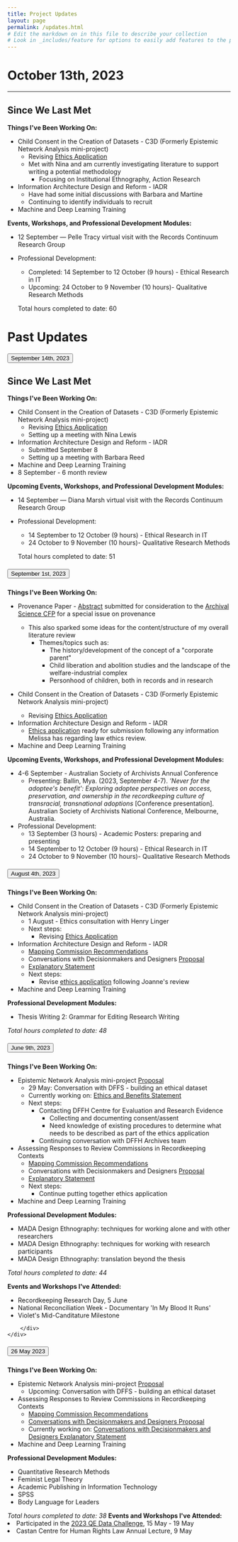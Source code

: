 ```yaml
---
title: Project Updates
layout: page
permalink: /updates.html
# Edit the markdown on in this file to describe your collection
# Look in _includes/feature for options to easily add features to the page
---
```

# October 13th, 2023
<hr/>

## Since We Last Met

__Things I've Been Working On:__
* Child Consent in the Creation of Datasets - C3D (Formerly Epistemic Network Analysis mini-project)
    * Revising [Ethics Application](https://docs.google.com/document/d/1tlpJCSd5iN0XOJaPCiGQ6wHCR5XFQZ5EMgOk8tkS2fI/edit?usp=sharing)
    * Met with Nina and am currently investigating literature to support writing a potential methodology
      * Focusing on Institutional Ethnography, Action Research
* Information Architecture Design and Reform - IADR
    * Have had some initial discussions with Barbara and Martine
    * Continuing to identify individuals to recruit
* Machine and Deep Learning Training

__Events, Workshops, and Professional Development Modules:__
* 12 September — Pelle Tracy virtual visit with the Records Continuum Research Group
* Professional Development:
  * Completed: 14 September to 12 October (9 hours) - Ethical Research in IT
  * Upcoming: 24 October to 9 November (10 hours)- Qualitative Research Methods
  
  Total hours completed to date: 60


# Past Updates
<div id="accordion">
  <div class="card">
    <div class="card-header" id="headingOne">
      <h5 class="mb-0">
        <button class="btn btn-link" data-toggle="collapse" data-target="#collapseOne" aria-expanded="true" aria-controls="collapseOne">
          September 14th, 2023
        </button>
      </h5>
    </div>
    <div id="collapseOne" class="collapse" aria-labelledby="headingOne" data-parent="#accordion">
      <div class="card-body">
        <h2 id="since-we-last-met">Since We Last Met</h2>
        <p><strong>Things I&#39;ve Been Working On:</strong></p>
        <ul>
        <li>Child Consent in the Creation of Datasets - C3D (Formerly Epistemic Network Analysis mini-project)<ul>
        <li>Revising <a href="https://docs.google.com/document/d/1tlpJCSd5iN0XOJaPCiGQ6wHCR5XFQZ5EMgOk8tkS2fI/edit?usp=sharing">Ethics Application</a></li>
        <li>Setting up a meeting with Nina Lewis</li>
        </ul>
        </li>
        <li>Information Architecture Design and Reform - IADR<ul>
        <li>Submitted September 8</li>
        <li>Setting up a meeting with Barbara Reed</li>
        </ul>
        </li>
        <li>Machine and Deep Learning Training</li>
        <li>8 September - 6 month review</li>
        </ul>
        <p><strong>Upcoming Events, Workshops, and Professional Development Modules:</strong></p>
        <ul>
        <li>14 September — Diana Marsh virtual visit with the Records Continuum Research Group</li>
        <li><p>Professional Development:</p>
        <ul>
        <li>14 September to 12 October (9 hours) - Ethical Research in IT</li>
        <li>24 October to 9 November (10 hours)- Qualitative Research Methods</li>
        </ul>
        <p>Total hours completed to date: 51</p>
        </li>
        </ul>
      </div>
    </div>
  </div>

<div id="accordion">
  <div class="card">
    <div class="card-header" id="headingOne">
      <h5 class="mb-0">
        <button class="btn btn-link" data-toggle="collapse" data-target="#collapseOne" aria-expanded="true" aria-controls="collapseOne">
          September 1st, 2023
        </button>
      </h5>
    </div>
    <div id="collapseOne" class="collapse" aria-labelledby="headingOne" data-parent="#accordion">
      <div class="card-body">
        <p><strong>Things I&#39;ve Been Working On:</strong></p>
        <ul>
        <li><p>Provenance Paper - <a href="https://docs.google.com/document/d/1kq83mrJp6Vw1y7P2TyYxNxDo45bm6Tpc0xzc3pTjsQc/edit?usp=sharing">Abstract</a> submitted for consideration to the <a href="https://archivespublishing.com/2023/07/13/cfp-archival-science-special-issue-on-provenance/">Archival Science CFP</a> for a special issue on provenance</p>
        <ul>
        <li>This also sparked some ideas for the content/structure of my overall literature review<ul>
        <li>Themes/topics such as:<ul>
        <li>The history/development of the concept of a &quot;corporate parent&quot;</li>
        <li>Child liberation and abolition studies and the landscape of the welfare-industrial complex</li>
        <li>Personhood of children, both in records and in research</li>
        </ul>
        </li>
        </ul>
        </li>
        </ul>
        </li>
        <li><p>Child Consent in the Creation of Datasets - C3D (Formerly Epistemic Network Analysis mini-project)</p>
        <ul>
        <li>Revising <a href="https://docs.google.com/document/d/1tlpJCSd5iN0XOJaPCiGQ6wHCR5XFQZ5EMgOk8tkS2fI/edit?usp=sharing">Ethics Application</a></li>
        </ul>
        </li>
        <li>Information Architecture Design and Reform - IADR<ul>
        <li><a href="https://docs.google.com/document/d/1pN_cWehzD5Km2r61Dyba0TY_yt2S8bvVsSwd2UbKlaU/edit?usp=sharing">Ethics application</a> ready for submission following any information Melissa has regarding law ethics review.</li>
        </ul>
        </li>
        <li>Machine and Deep Learning Training</li>
        </ul>
        <p><strong>Upcoming Events, Workshops, and Professional Development Modules:</strong></p>
        <ul>
        <li>4-6 September - Australian Society of Archivists Annual Conference<ul>
        <li>Presenting: Ballin, Mya. (2023, September 4-7). <i>&#39;Never for the adoptee&#39;s benefit&#39;: Exploring adoptee perspectives on access, preservation, and ownership in the recordkeeping culture of transracial, transnational adoptions</i> [Conference presentation]. Australian Society of Archivists National Conference, Melbourne, Australia.</li>
        </ul>
        </li>
        <li>Professional Development:<ul>
        <li>13 September (3 hours) - Academic Posters: preparing and presenting</li>
        <li>14 September to 12 October (9 hours) - Ethical Research in IT</li>
        <li>24 October to 9 November (10 hours)- Qualitative Research Methods</li>
        </ul>
        </li>
        </ul>
    </div>
  </div>

<div id="accordion">
     <div class="card">
    <div class="card-header" id="headingOne">
      <h5 class="mb-0">
        <button class="btn btn-link" data-toggle="collapse" data-target="#collapseOne" aria-expanded="true" aria-controls="collapseOne">
          August 4th, 2023
        </button>
      </h5>
    </div>
    <div id="collapseOne" class="collapse" aria-labelledby="headingOne" data-parent="#accordion">
      <div class="card-body">
        <p><strong>Things I&#39;ve Been Working On:</strong></p>
        <ul>
        <li>Child Consent in the Creation of Datasets - C3D (Formerly Epistemic Network Analysis mini-project)<ul>
        <li>1 August - Ethics consultation with Henry Linger </li>
        <li>Next steps:<ul>
        <li>Revising <a href="https://docs.google.com/document/d/1tlpJCSd5iN0XOJaPCiGQ6wHCR5XFQZ5EMgOk8tkS2fI/edit?usp=sharing">Ethics Application</a></li>
        </ul>
        </li>
        </ul>
        </li>
        <li>Information Architecture Design and Reform - IADR<ul>
        <li><a href="/blog/commissions.html">Mapping Commission Recommendations</a></li>
        <li>Conversations with Decisionmakers and Designers <a href="https://docs.google.com/document/d/10p5r_p8eAZ8mpvYM4pmiLVeaI6vmEDDYzblCkzr3iYY/edit?usp=sharing">Proposal</a></li>
        <li><a href="https://docs.google.com/document/d/1Im3KftI3HSg0Fe4-FFToftiQrNp7waau/edit?usp=sharing&amp;ouid=106698260065842284739&amp;rtpof=true&amp;sd=true">Explanatory Statement</a></li>
        <li>Next steps:<ul>
        <li>Revise <a href="https://docs.google.com/document/d/1pN_cWehzD5Km2r61Dyba0TY_yt2S8bvVsSwd2UbKlaU/edit?usp=sharing">ethics application</a> following Joanne&#39;s review</li>
        </ul>
        </li>
        </ul>
        </li>
        <li>Machine and Deep Learning Training</li>
        </ul>
        <p><strong>Professional Development Modules:</strong></p>
        <ul>
        <li>Thesis Writing 2: Grammar for Editing Research Writing</li>
        </ul>
        <p><em>Total hours completed to date: 48</em></p>
      </div>
    </div>
     <div class="card">
    <div class="card-header" id="headingOne">
      <h5 class="mb-0">
        <button class="btn btn-link" data-toggle="collapse" data-target="#collapseOne" aria-expanded="true" aria-controls="collapseOne">
          June 9th, 2023
        </button>
      </h5>
    </div>
    <div id="collapseOne" class="collapse" aria-labelledby="headingOne" data-parent="#accordion">
      <div class="card-body">

<p><strong>Things I&#39;ve Been Working On:</strong></p>
<ul>
<li>Epistemic Network Analysis mini-project <a href="https://docs.google.com/document/d/1zhdwhAJ0nOPwBpWtf9XiII3TyIQaXo6EiT_xwwA0250/edit?usp=sharing">Proposal</a><ul>
<li>29 May: Conversation with DFFS - building an ethical dataset</li>
<li>Currently working on: <a href="https://docs.google.com/document/d/1kg5G7uEbIrpSoNbrGX3hnBna18w83SNAIZLEDjNkcLo/edit?usp=sharing">Ethics and Benefits Statement</a></li>
<li>Next steps:<ul>
<li>Contacting DFFH Centre for Evaluation and Research Evidence<ul>
<li>Collecting and documenting consent/assent</li>
<li>Need knowledge of existing procedures to determine what needs to be described as part of the ethics application</li>
</ul>
</li>
<li>Continuing conversation with DFFH Archives team</li>
</ul>
</li>
</ul>
</li>
<li>Assessing Responses to Review Commissions in Recordkeeping Contexts<ul>
<li><a href="/blog/commissions.html">Mapping Commission Recommendations</a></li>
<li>Conversations with Decisionmakers and Designers <a href="https://docs.google.com/document/d/10p5r_p8eAZ8mpvYM4pmiLVeaI6vmEDDYzblCkzr3iYY/edit?usp=sharing">Proposal</a></li>
<li><a href="https://docs.google.com/document/d/1Im3KftI3HSg0Fe4-FFToftiQrNp7waau/edit?usp=sharing&amp;ouid=106698260065842284739&amp;rtpof=true&amp;sd=true">Explanatory Statement</a></li>
<li>Next steps:<ul>
<li>Continue putting together ethics application</li>
</ul>
</li>
</ul>
</li>
<li>Machine and Deep Learning Training</li>
</ul>
<p><strong>Professional Development Modules:</strong></p>
<ul>
<li>MADA Design Ethnography: techniques for working alone and with other researchers</li>
<li>MADA Design Ethnography: techniques for working with research participants</li>
<li>MADA Design Ethnography: translation beyond the thesis</li>
</ul>
<p><em>Total hours completed to date: 44</em></p>
<p><strong>Events and Workshops I&#39;ve Attended:</strong></p>
<ul>
<li>Recordkeeping Research Day, 5 June</li>
<li>National Reconciliation Week - Documentary &#39;In My Blood It Runs&#39;</li>
<li>Violet&#39;s Mid-Canditature Milestone</li>
</ul>

        </div>
    </div>
  <div class="card">
    <div class="card-header" id="headingOne">
      <h5 class="mb-0">
        <button class="btn btn-link" data-toggle="collapse" data-target="#collapseOne" aria-expanded="true" aria-controls="collapseOne">
          26 May 2023
        </button>
      </h5>
    </div>
    <div id="collapseOne" class="collapse" aria-labelledby="headingOne" data-parent="#accordion">
      <div class="card-body">
            <b>Things I've Been Working On:</b>
            <ul>
                <li> Epistemic Network Analysis mini-project <a href="https://docs.google.com/document/d/1zhdwhAJ0nOPwBpWtf9XiII3TyIQaXo6EiT_xwwA0250/edit?usp=sharing">Proposal</a>
                        <ul>
                            <li>Upcoming: Conversation with DFFS - building an ethical dataset</li>
                        </ul>
                    </li>
                    <li>Assessing Responses to Review Commissions in Recordkeeping Contexts
                        <ul>
                            <li><a href="/blog/commissions.html">Mapping Commission Recommendations</a></li>
                            <li><a href="https://docs.google.com/document/d/10p5r_p8eAZ8mpvYM4pmiLVeaI6vmEDDYzblCkzr3iYY/edit?usp=sharing"> Conversations with Decisionmakers and Designers Proposal</a></li>
                            <li>Currently working on: <a href="https://docs.google.com/document/d/1Im3KftI3HSg0Fe4-FFToftiQrNp7waau/edit?usp=sharing&ouid=106698260065842284739&rtpof=true&sd=true">Conversations with Decisionmakers and Designers Explanatory Statement</a></li>
                        </ul>
                    </li>
                    <li> Machine and Deep Learning Training</li>
            </ul>
            <b>Professional Development Modules:</b>
            <ul>
                    <li> Quantitative Research Methods</li>
                    <li> Feminist Legal Theory</li>
                    <li> Academic Publishing in Information Technology</li>
                    <li> SPSS</li>
                    <li> Body Language for Leaders</li>
            </ul>
                    <i>Total hours completed to date: 38</i>
            <b> Events and Workshops I've Attended:</b>
                    <li> Participated in the <a href="https://www.qesoc.org/qe-data-challenge/">2023 QE Data Challenge</a>, 15 May - 19 May</li>
                    <li> Castan Centre for Human Rights Law Annual Lecture, 9 May</li>
            </ul>
        </div>
    </div>
</div>
